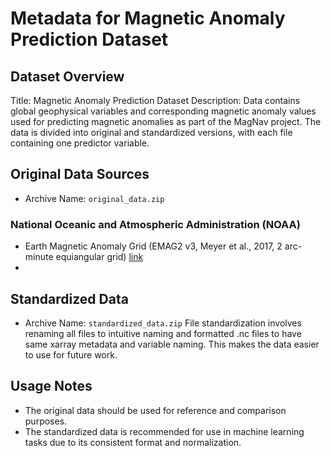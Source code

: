# Metadata for Magnetic Anomaly Prediction Dataset

## Dataset Overview
Title: Magnetic Anomaly Prediction Dataset
Description: Data contains global geophysical variables and corresponding magnetic anomaly values used for predicting magnetic anomalies as part of the MagNav project. The data is divided into original and standardized versions, with each file containing one predictor variable.

## Original Data Sources
- Archive Name: `original_data.zip`
### National Oceanic and Atmospheric Administration (NOAA)
* Earth Magnetic Anomaly Grid (EMAG2 v3, Meyer et al., 2017, 2 arc-minute equiangular grid) [link](https://www.ncei.noaa.gov/products/earth-magnetic-model-anomaly-grid-2)
* 



## Standardized Data
- Archive Name: `standardized_data.zip`
File standardization involves renaming all files to intuitive naming and formatted .nc files to have same xarray metadata and variable naming. This makes the data easier to use for future work.

## Usage Notes
- The original data should be used for reference and comparison purposes.
- The standardized data is recommended for use in machine learning tasks due to its consistent format and normalization.

